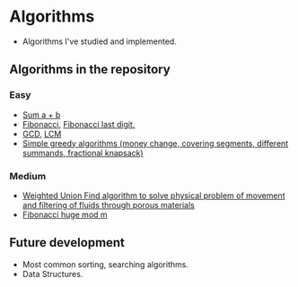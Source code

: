 # Algorithms
* Algorithms I've studied and implemented.

## Algorithms in the repository

### Easy
* [Sum a + b](src/a_plus_b)
* [Fibonacci](src/fibonacci), [Fibonacci last digit.](sr/cfibonacci_last_digit)
* [GCD](src/gcd), [LCM](src/lcm)
* [Simple greedy algorithms (money change, covering segments, different summands, fractional knapsack)](src/Greedy)

### Medium
* [Weighted Union Find algorithm to solve physical problem of movement and filtering of fluids through porous materials](src/Percolation)
* [Fibonacci huge mod m](src/fibonacci_huge)

## Future development
* Most common sorting, searching algorithms.
* Data Structures.
